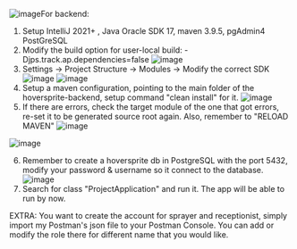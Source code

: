 ![image](https://github.com/user-attachments/assets/33dab08a-a042-4bf3-9f16-c68fe3ff4556)For backend:
1. Setup IntelliJ 2021+ , Java Oracle SDK 17, maven 3.9.5, pgAdmin4 PostGreSQL
2. Modify the build option for user-local build: -Djps.track.ap.dependencies=false
 ![image](https://github.com/user-attachments/assets/be792954-4fd8-40c1-83f0-4b2ba1886628)
3. Settings -> Project Structure -> Modules -> Modify the correct SDK
![image](https://github.com/user-attachments/assets/b47ccb91-7ec2-4e30-8612-ef697d352956)
![image](https://github.com/user-attachments/assets/2d771ab5-15ff-4a6a-8223-ba7564a3dba2)
4. Setup a maven configuration, pointing to the main folder of the hoversprite-backend, setup command "clean install" for it.
![image](https://github.com/user-attachments/assets/4a60508a-3cf5-41c7-b05a-fdb6191bf703)
5. If there are errors, check the target module of the one that got errors, re-set it to be generated source root again. Also, remember to "RELOAD MAVEN"
![image](https://github.com/user-attachments/assets/fa7ef30e-bfda-4d4f-99d5-5a47ddcf492f)

![image](https://github.com/user-attachments/assets/231e25fe-f9cc-4564-b3d7-d256cd96fb57)

6. Remember to create a hoversprite db in PostgreSQL with the port 5432, modify your password & username so it connect to the database.
![image](https://github.com/user-attachments/assets/7925c17f-cf5f-4aea-957d-78b6315894f3)
7. Search for class "ProjectApplication" and run it. The app will be able to run by now.

EXTRA:
You want to create the account for sprayer and receptionist, simply import my Postman's json file to your Postman Console.
You can add or modify the role there for different name that you would like.


